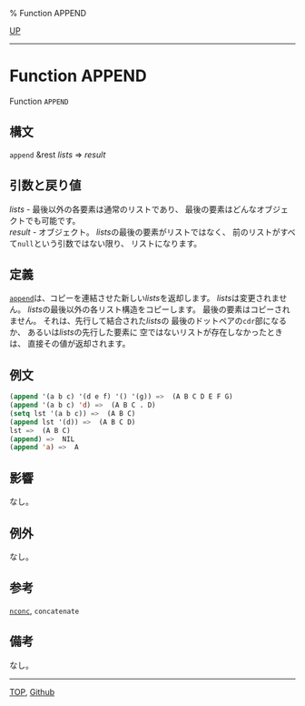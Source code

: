 % Function APPEND

[UP](14.2.html)  

---

# Function APPEND


Function `APPEND`


## 構文

`append` &rest *lists* => *result*


## 引数と戻り値

*lists* - 最後以外の各要素は通常のリストであり、
最後の要素はどんなオブジェクトでも可能です。  
*result* - オブジェクト。
*lists*の最後の要素がリストではなく、
前のリストがすべて`null`という引数ではない限り、
リストになります。


## 定義

[`append`](14.2.append.html)は、コピーを連結させた新しい*lists*を返却します。
*lists*は変更されません。
*lists*の最後以外の各リスト構造をコピーします。
最後の要素はコピーされません。
それは、先行して結合された*lists*の
最後のドットペアの`cdr`部になるか、
あるいは*lists*の先行した要素に
空ではないリストが存在しなかったときは、
直接その値が返却されます。


## 例文

```lisp
(append '(a b c) '(d e f) '() '(g)) =>  (A B C D E F G)
(append '(a b c) 'd) =>  (A B C . D)
(setq lst '(a b c)) =>  (A B C)
(append lst '(d)) =>  (A B C D)
lst =>  (A B C)
(append) =>  NIL
(append 'a) =>  A
```


## 影響

なし。


## 例外

なし。


## 参考

[`nconc`](14.2.nconc.html),
`concatenate`


## 備考

なし。


---
[TOP](index.html),  [Github](https://github.com/nptcl/npt-japanese)

